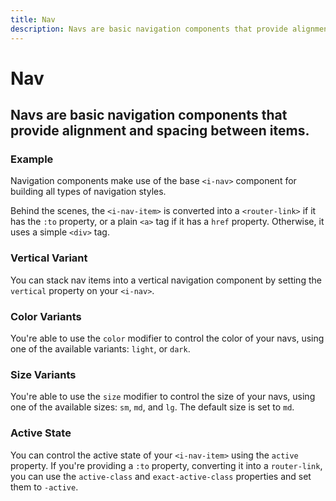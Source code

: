 ```yaml
---
title: Nav
description: Navs are basic navigation components that provide alignment and spacing between items.
---
```


<script setup>
import * as examples from '../examples';
</script>

# Nav
## Navs are basic navigation components that provide alignment and spacing between items.

### Example
Navigation components make use of the base `<i-nav>` component for building all types of navigation styles. 

<example :component="examples.INavBasicExample" :html="examples.INavBasicExampleHTML"></example>

Behind the scenes, the `<i-nav-item>` is converted into a `<router-link>` if it has the `:to` property, or a plain `<a>` tag if it has a `href` property. Otherwise, it uses a simple `<div>` tag.

### Vertical Variant
You can stack nav items into a vertical navigation component by setting the `vertical` property on your `<i-nav>`.

<example :component="examples.INavVerticalExample" :html="examples.INavVerticalExampleHTML"></example>

### Color Variants
You're able to use the `color` modifier to control the color of your navs, using one of the available variants: `light`, or `dark`. 

<example :component="examples.INavColorVariantsExample" :html="examples.INavColorVariantsExampleHTML"></example>

### Size Variants
You're able to use the `size` modifier to control the size of your navs, using one of the available sizes: `sm`, `md`, and `lg`. The default size is set to `md`.

<example :component="examples.INavSizeVariantsExample" :html="examples.INavSizeVariantsExampleHTML"></example>

### Active State
You can control the active state of your `<i-nav-item>` using the `active` property. If you're providing a `:to` property, converting it into a `router-link`, you can use the `active-class` and `exact-active-class` properties and set them to `-active`.

<example :component="examples.INavStateActiveExample" :html="examples.INavStateActiveExampleHTML"></example>
